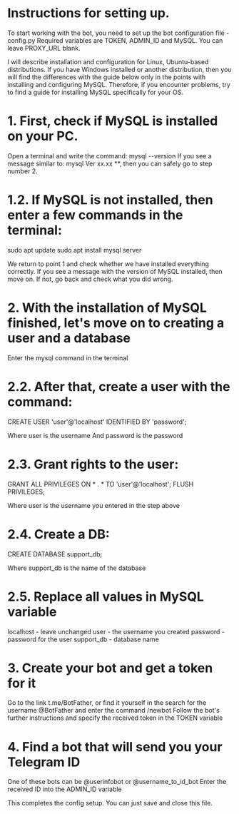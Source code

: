 # Instructions for setting up.

To start working with the bot, you need to set up the bot configuration file - config.py
Required variables are TOKEN, ADMIN_ID and MySQL.
You can leave PROXY_URL blank.

I will describe installation and configuration for Linux, Ubuntu-based distributions. If you have Windows installed or another distribution, then you will find the differences with the guide below only in the points with installing and configuring MySQL. Therefore, if you encounter problems, try to find a guide for installing MySQL specifically for your OS.

# 1. First, check if MySQL is installed on your PC.
Open a terminal and write the command: mysql --version
If you see a message similar to: mysql Ver xx.xx **, then you can safely go to step number 2.

# 1.2. If MySQL is not installed, then enter a few commands in the terminal:
sudo apt update
sudo apt install mysql server

We return to point 1 and check whether we have installed everything correctly.
If you see a message with the version of MySQL installed, then move on.
If not, go back and check what you did wrong.

# 2. With the installation of MySQL finished, let's move on to creating a user and a database
Enter the mysql command in the terminal

# 2.2. After that, create a user with the command:
CREATE USER 'user'@'localhost' IDENTIFIED BY 'password';

Where user is the username
And password is the password

# 2.3. Grant rights to the user:
GRANT ALL PRIVILEGES ON * . * TO 'user'@'localhost';
FLUSH PRIVILEGES;

Where user is the username you entered in the step above

# 2.4. Create a DB:
CREATE DATABASE support_db;

Where support_db is the name of the database

# 2.5. Replace all values in MySQL variable
localhost - leave unchanged
user - the username you created
password - password for the user
support_db - database name

# 3. Create your bot and get a token for it
Go to the link t.me/BotFather, or find it yourself in the search for the username @BotFather and enter the command /newbot
Follow the bot's further instructions and specify the received token in the TOKEN variable

# 4. Find a bot that will send you your Telegram ID
One of these bots can be @userinfobot or @username_to_id_bot
Enter the received ID into the ADMIN_ID variable

This completes the config setup. You can just save and close this file.
